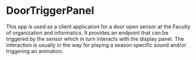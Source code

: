 # DoorTriggerPanel
This app is used as a client application for a door open sensor at the Faculty of organization and informatics. It provides an endpoint that can be triggered by the sensor which in turn interacts with the display panel. The interaction is usually in the way for playing a season specific sound and/or triggering an animation.
